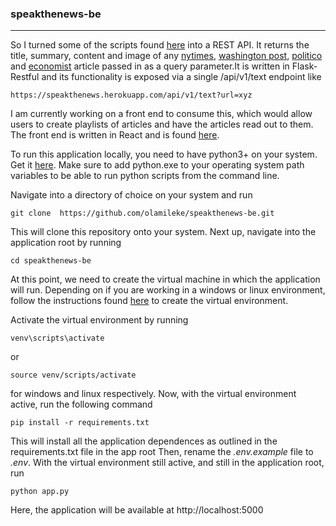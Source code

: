 ### speakthenews-be
---
So I turned some of the scripts found [here](https://github.com/olamileke/web-scraping "here") into a REST API. It returns the title, summary, content and image of any [nytimes](https://nytimes.com "nytimes"), [washington post](https://washingtonpost.com "washington post"), [politico](https://politico.com "politico")
and [economist](https://economist.com "economist") article passed in as a query parameter.It is written in Flask-Restful and its functionality is exposed via a single /api/v1/text endpoint like

```
https://speakthenews.herokuapp.com/api/v1/text?url=xyz
```

I am currently working on a front end to consume this, which would allow users to create playlists of articles and have the articles read out to them.
The front end is written in React and is found [here](https://github.com/olamileke/speakthenews-fe "here").

To run this application locally, you need to have python3+ on your system. Get it 
[here](https://https://www.python.org/downloads/ "here"). Make sure to add python.exe to your operating system path variables to be able to run python scripts from the command line.

Navigate into a directory of choice on your system and run
``` 
git clone  https://github.com/olamileke/speakthenews-be.git
```
This will clone this repository onto your system. Next up, navigate into the application root by running
```
cd speakthenews-be
```

At this point, we need to create the virtual machine in which the application will run. Depending on if you are working in a windows or linux environment, follow the instructions found [here](https://uoa-eresearch.github.io/eresearch-cookbook/recipe/2014/11/26/python-virtual-env/ "here") to create the virtual environment.

Activate the virtual environment by running 
```
venv\scripts\activate
```
or 
```
source venv/scripts/activate
```
for windows and linux respectively.  Now, with the virtual environment active, run the following command
```
pip install -r requirements.txt
```
This will install all the application dependences as outlined in the requirements.txt file in the app root
Then, rename the *.env.example* file to *.env*. With the virtual environment still active, and still in the application root, run

```
python app.py
```
Here, the application will be available at http://localhost:5000


